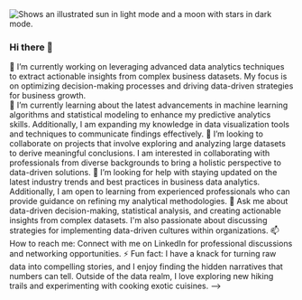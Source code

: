 <picture>
  <source media="(prefers-color-scheme: dark)" srcset="https://github.com/nhirata3/myFolder/assets/115359671/494125ff-b763-4d05-9e9b-4c1cf2fc7fb2">
  <source media="(prefers-color-scheme: light)" srcset="https://github.com/nhirata3/myFolder/assets/115359671/494125ff-b763-4d05-9e9b-4c1cf2fc7fb2">
  <img alt="Shows an illustrated sun in light mode and a moon with stars in dark mode." src="https://github.com/nhirata3/myFolder/assets/115359671/494125ff-b763-4d05-9e9b-4c1cf2fc7fb2">
</picture>



### Hi there 👋
🔭 I’m currently working on leveraging advanced data analytics techniques to extract actionable insights from complex business datasets. My focus is on optimizing decision-making processes and driving data-driven strategies for business growth.<br>
🌱 I’m currently learning about the latest advancements in machine learning algorithms and statistical modeling to enhance my predictive analytics skills. Additionally, I am expanding my knowledge in data visualization tools and techniques to communicate findings effectively.
👯 I’m looking to collaborate on projects that involve exploring and analyzing large datasets to derive meaningful conclusions. I am interested in collaborating with professionals from diverse backgrounds to bring a holistic perspective to data-driven solutions.
🤔 I’m looking for help with staying updated on the latest industry trends and best practices in business data analytics. Additionally, I am open to learning from experienced professionals who can provide guidance on refining my analytical methodologies.
💬 Ask me about data-driven decision-making, statistical analysis, and creating actionable insights from complex datasets. I'm also passionate about discussing strategies for implementing data-driven cultures within organizations.
📫 How to reach me: Connect with me on LinkedIn for professional discussions and networking opportunities.
⚡ Fun fact: I have a knack for turning raw data into compelling stories, and I enjoy finding the hidden narratives that numbers can tell. Outside of the data realm, I love exploring new hiking trails and experimenting with cooking exotic cuisines.
-->
<!--
**nhirata3/nhirata3** is a ✨ _special_ ✨ repository because its `README.md` (this file) appears on your GitHub profile.

Here are some ideas to get you started:

- 🔭 I’m currently working on ...
- 🌱 I’m currently learning ...
- 👯 I’m looking to collaborate on ...
- 🤔 I’m looking for help with ...
- 💬 Ask me about ...
- 📫 How to reach me: ...
- 😄 Pronouns: ...
- ⚡ Fun fact: ...
-->
